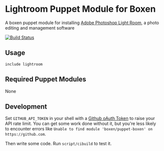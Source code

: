 # Lightroom Puppet Module for Boxen

A boxen puppet module for installing [Adobe Photoshop Light Room](http://www.adobe.com/products/photoshop-lightroom.html), a photo editing and management software

[![Build Status](https://travis-ci.org/tinygrasshopper/puppet-lightroom.svg?branch=master)](https://travis-ci.org/tinygrasshopper/puppet-lightroom)

## Usage

```puppet
include lightroom
```

## Required Puppet Modules

None

## Development

Set `GITHUB_API_TOKEN` in your shell with a [Github oAuth Token](https://help.github.com/articles/creating-an-oauth-token-for-command-line-use) to raise your API rate limit. You can get some work done without it, but you're less likely to encounter errors like `Unable to find module 'boxen/puppet-boxen' on https://github.com`.

Then write some code. Run `script/cibuild` to test it. 
